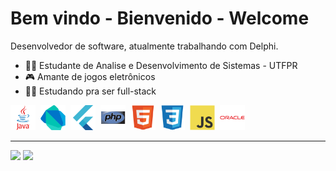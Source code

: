 # Bem vindo - Bienvenido - Welcome 

Desenvolvedor de software, atualmente trabalhando com Delphi.

- 👨‍🎓 Estudante de Analise e Desenvolvimento de Sistemas - UTFPR
- 🎮 Amante de jogos eletrônicos
- 👩‍💻 Estudando pra ser full-stack

<div>
  <img src="https://github.com/devicons/devicon/blob/master/icons/java/java-original-wordmark.svg" title="Java" alt="Java" width="40" height="40"/>&nbsp;
  <img src="https://github.com/devicons/devicon/blob/master/icons/dart/dart-original.svg" title="Dart" alt="Dart" width="40" height="40"/>&nbsp;
  <img src="https://github.com/devicons/devicon/blob/master/icons/flutter/flutter-original.svg" title="Flutter" alt="Flutter" width="40" height="40"/>&nbsp;
  <img src="https://github.com/devicons/devicon/blob/master/icons/php/php-original.svg" title="PHP" alt="PHP" width="40" height="40"/>&nbsp;
  <img src="https://github.com/devicons/devicon/blob/master/icons/html5/html5-original.svg" title="HTML5" alt="HTML" width="40" height="40"/>&nbsp;
  <img src="https://github.com/devicons/devicon/blob/master/icons/css3/css3-original.svg" title="CSS3" alt="CSS" width="40" height="40"/>&nbsp;
  <img src="https://github.com/devicons/devicon/blob/master/icons/javascript/javascript-original.svg" title="JavaScript" alt="JavaScript" width="40" height="40"/>&nbsp;
  <img src="https://github.com/devicons/devicon/blob/master/icons/oracle/oracle-original.svg" title="Oracle" alt="Oracle" width="40" height="40"/>&nbsp;
</div>

---

<div align = "left">
  <img height = "200em" src="https://github-readme-stats.vercel.app/api/top-langs/?username=gmendws&show_icons=true&theme=dracula&count_private=true"/>
  <img height = "200em" src="https://github-readme-stats.vercel.app/api?username=gmendws&show_icons=true&show_icons=true&theme=dracula&count_private=true" />
</div>
